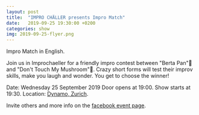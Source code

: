 ```yaml
---
layout: post
title:  "IMPRO CHÄLLER presents Impro Match"
date:   2019-09-25 19:30:00 +0200
categories: show
img: 2019-09-25-flyer.png
---
```

Impro Match in English.

Join us in Improchaeller for a friendly impro contest between "Berta Pan"🍳 and "Don't Touch My Mushroom"🍄. Crazy short forms will test their improv skills, make you laugh and wonder. You get to choose the winner!
<!--more-->
Date: Wednesday 25 September 2019
Door opens at 19:00. Show starts at 19:30.
Location: [Dynamo, Zurich](https://goo.gl/maps/ShkY6RhFgo29BAFk7).

Invite others and more info on the [facebook event page](https://www.facebook.com/events/2451987614884101/).
